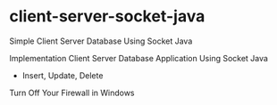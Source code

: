 # client-server-socket-java
Simple Client Server Database Using Socket Java

Implementation Client Server Database Application Using Socket Java

- Insert, Update, Delete

Turn Off Your Firewall in Windows

